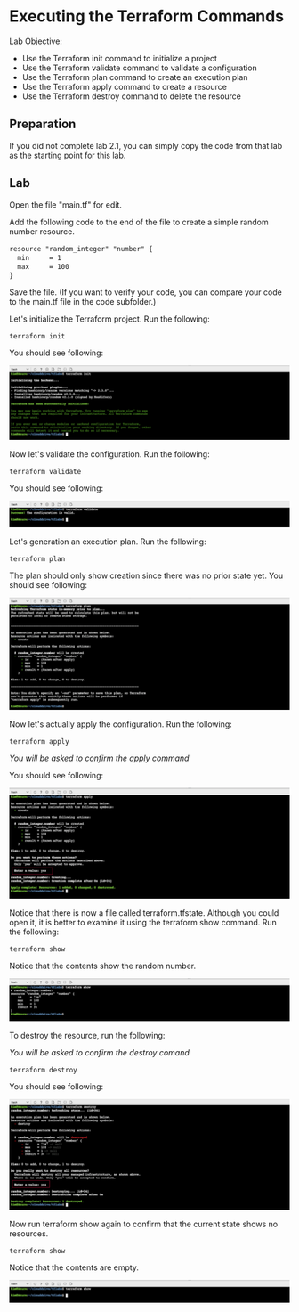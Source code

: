 # Executing the Terraform Commands

Lab Objective:
- Use the Terraform init command to initialize a project
- Use the Terraform validate command to validate a configuration
- Use the Terraform plan command to create an execution plan
- Use the Terraform apply command to create a resource
- Use the Terraform destroy command to delete the resource

## Preparation

If you did not complete lab 2.1, you can simply copy the code from that lab as the starting point for this lab.

## Lab

Open the file "main.tf" for edit.

Add the following code to the end of the file to create a simple random number resource.

```
resource "random_integer" "number" {
  min     = 1
  max     = 100
}
```

Save the file.  (If you want to verify your code, you can compare your code to the main.tf file in the code subfolder.)

Let's initialize the Terraform project. Run the following:

```
terraform init
```

You should see following:

![Terraform init](./images/tf-init.png "Output of terraform init")

Now let's validate the configuration. Run the following:

```
terraform validate
```

You should see following:

![Terraform validate](./images/tf-validate.png "Output of terraform validate")

Let's generation an execution plan. Run the following:

```
terraform plan
```

The plan should only show creation since there was no prior state yet.  You should see following:

![Terraform plan](./images/tf-plan.png "Output of terraform plan")

Now let's actually apply the configuration. Run the following:

```
terraform apply
```
*You will be asked to confirm the apply command*

You should see following:

![Terraform apply](./images/tf-apply.png "Output of terraform apply")

Notice that there is now a file called terraform.tfstate.  Although you could open it, it is better to examine it using the terraform show command. Run the following:

```
terraform show
```

Notice that the contents show the random number.

![Terraform show](./images/tf-show.png "Output of terraform show")

To destroy the resource, run the following:

*You will be asked to confirm the destroy comand*

```
terraform destroy
```

You should see following:

![Terraform destroy](./images/tf-destroy.png "Output of terraform destroy")

Now run terraform show again to confirm that the current state shows no resources.

```
terraform show
```

Notice that the contents are empty.

![Terraform show](./images/tf-show2.png "Output of terraform show")
